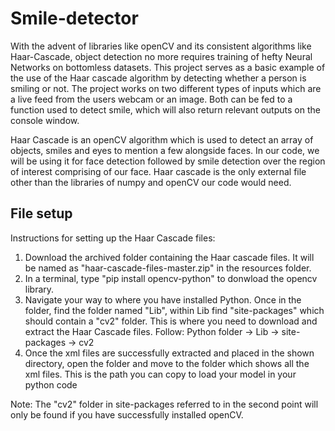 # Smile-detector

With the advent of libraries like openCV and its consistent algorithms like Haar-Cascade, object detection no more requires training of hefty Neural Networks on bottomless datasets. This project serves as a basic example of the use of the Haar cascade algorithm by detecting whether a person is smiling or not. The project works on two different types of inputs which are a live feed from the users webcam or an image. Both can be fed to a function used to detect smile, which will also return relevant outputs on the console window.

Haar Cascade is an openCV algorithm which is used to detect an array of objects, smiles and eyes to mention a few alongside faces. In our code, we will be using it for face detection followed by smile detection over the region of interest comprising of our face. Haar cascade is the only external file other than the libraries of numpy and openCV our code would need. 

<h2><b> File setup </b></h2>

Instructions for setting up the Haar Cascade files:
1. Download the archived folder containing the Haar cascade files. It will be named as "haar-cascade-files-master.zip" in the resources folder.
2. In a terminal, type "pip install opencv-python" to donwload the opencv library. 
3. Navigate your way to where you have installed Python. Once in the folder, find the folder named "Lib", within Lib find "site-packages" which should contain a "cv2" folder. This is where you need to download and extract the Haar Cascade files. Follow: Python folder -> Lib -> site-packages -> cv2
4. Once the xml files are successfully extracted and placed in the shown directory, open the folder and move to the folder which shows all the xml files. This is the path you can copy to load your model in your python code

Note: The "cv2" folder in site-packages referred to in the second point will only be found if you have successfully installed openCV. 
